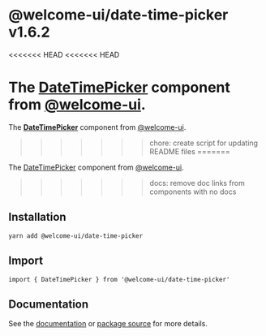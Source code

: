 # @welcome-ui/date-time-picker v1.6.2
<<<<<<< HEAD
<<<<<<< HEAD

The [DateTimePicker](http://welcome-ui.com/fields/date-time-picker) component from [@welcome-ui](http://welcome-ui.com).
=======
  
The **[DateTimePicker](http://welcome-ui.com/fields/date-time-picker)** component from [@welcome-ui](http://welcome-ui.com).
>>>>>>> chore: create script for updating README files
=======

The [DateTimePicker](http://welcome-ui.com/fields/date-time-picker) component from [@welcome-ui](http://welcome-ui.com).
>>>>>>> docs: remove doc links from components with no docs

## Installation

    yarn add @welcome-ui/date-time-picker

## Import

    import { DateTimePicker } from '@welcome-ui/date-time-picker'

## Documentation

See the [documentation](http://welcome-ui.com/fields/date-time-picker) or [package source](https://github.com/WTTJ/welcome-ui/tree/v1.6.2/packages/DateTimePicker) for more details.
